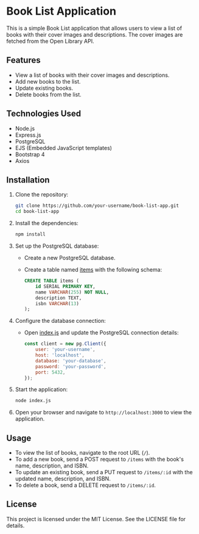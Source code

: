 # Book List Application

This is a simple Book List application that allows users to view a list of books with their cover images and descriptions. The cover images are fetched from the Open Library API.

## Features

- View a list of books with their cover images and descriptions.
- Add new books to the list.
- Update existing books.
- Delete books from the list.

## Technologies Used

- Node.js
- Express.js
- PostgreSQL
- EJS (Embedded JavaScript templates)
- Bootstrap 4
- Axios

## Installation

1. Clone the repository:

    ```bash
    git clone https://github.com/your-username/book-list-app.git
    cd book-list-app
    ```

2. Install the dependencies:

    ```bash
    npm install
    ```

3. Set up the PostgreSQL database:

    - Create a new PostgreSQL database.
    - Create a table named [items](http://_vscodecontentref_/0) with the following schema:

        ```sql
        CREATE TABLE items (
            id SERIAL PRIMARY KEY,
            name VARCHAR(255) NOT NULL,
            description TEXT,
            isbn VARCHAR(13)
        );
        ```

4. Configure the database connection:

    - Open [index.js](http://_vscodecontentref_/1) and update the PostgreSQL connection details:

        ```javascript
        const client = new pg.Client({
            user: 'your-username',
            host: 'localhost',
            database: 'your-database',
            password: 'your-password',
            port: 5432,
        });
        ```

5. Start the application:

    ```bash
    node index.js
    ```

6. Open your browser and navigate to `http://localhost:3000` to view the application.

## Usage

- To view the list of books, navigate to the root URL (`/`).
- To add a new book, send a POST request to `/items` with the book's name, description, and ISBN.
- To update an existing book, send a PUT request to `/items/:id` with the updated name, description, and ISBN.
- To delete a book, send a DELETE request to `/items/:id`.

## License

This project is licensed under the MIT License. See the LICENSE file for details.

